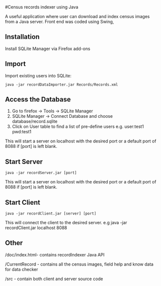 #Census records indexer using Java 

A useful application where user can download and index  census images from a Java server. Front end was coded using Swing, 

## Installation

Install SQLite Manager via Firefox add-ons 

## Import

Import existing users into SQLite:

```
java -jar recordDataImporter.jar Records/Records.xml 
```

## Access the Database


1) Go to firefox -> Tools -> SQLite Manager
2) SQLite Manager -> Connect Database and choose database/record.sqlite
3) Click on User table to find a list of pre-define users e.g. user:test1 pwd:test1

This will start a server on localhost with the desired port or a default port of 8088 if [port] is left blank. 

## Start Server

```
java -jar recordServer.jar [port] 

```

This will start a server on localhost with the desired port or a default port of 8088 if [port] is left blank. 


## Start Client

```
java -jar recordClient.jar [server] [port]

```

This will connect the client to the desired server. e.g java -jar recordClient.jar localhost 8088 


## Other

/doc/index.html- contains recordIndexer Java API

/CurrentRecord - contains all the census images, field help and know data for data checker

/src - contain both client and server source code
